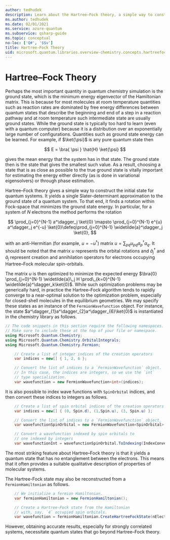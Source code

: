 ```yaml
---
author: tedhudek
description: Learn about the Hartree–Fock theory, a simple way to construct the initial state for quantum systems.
ms.author: tedhudek
ms.date: 02/01/2021
ms.service: azure-quantum
ms.subservice: qsharp-guide
ms.topic: conceptual
no-loc: ['Q#', '$$v']
title: Hartree-Fock Theory
uid: microsoft.quantum.libraries.overview-chemistry.concepts.hartreefock
---
```


# Hartree–Fock Theory

Perhaps the most important quantity in quantum chemistry simulation is the ground state, which is the minimum energy eigenvector of the Hamiltonian matrix.
This is because for most molecules at room temperature quantities such as reaction rates are dominated by free energy differences between quantum states that describe the beginning and end of a step in a reaction pathway and at room temperature such intermediate state are usually ground states.
While the ground state is typically too hard to learn (even with a quantum computer) because it is a distribution over an exponentially large number of configurations.
Quantities such as ground state energy can be learned.
For example, if $\ket{\psi}$ is any pure quantum state then

$$
    E = \bra{ \psi } \hat{H} \ket{\psi}
$$

gives the mean energy that the system has in that state.
The ground state then is the state that gives the smallest such value. As a result, choosing a state that is as close as possible to the true ground state is vitally important for estimating the energy either directly (as is done in variational eigensolvers) or through phase estimation.

Hartree–Fock theory gives a simple way to construct the initial state for quantum systems. It yields a single Slater-determinant approximation to the ground state of a quantum system. To that end, it finds a rotation within Fock-space that minimizes the ground state energy. In particular, for a system of $N$ electrons the method performs the rotation

$$
    \prod_{j=0}^{N-1} a^\dagger_j \ket{0} \mapsto \prod_{j=0}^{N-1} e^{u} a^\dagger_j e^{-u} \ket{0}\defeq\prod_{j=0}^{N-1}  \widetilde{a}^\dagger_j  \ket{0},
$$

with an anti-Hermitian (for example, $u= -u^\dagger$) matrix $u = \sum_{pq} u_{pq} a^\dagger_p a_q$. It should be noted that the matrix $u$ represents the orbital rotations and $\widetilde{a}^\dagger_j$ and $\widetilde{a}_j$ represent creation and annihilation operators for electrons occupying Hartree–Fock molecular spin-orbitals.

The matrix $u$ is then optimized to minimize the expected energy $\bra{0} \prod_{j=0}^{N-1}  \widetilde{a}\_j  H \prod\_{k=0}^{N-1}  \widetilde{a}^\dagger_k\ket{0}$.
While such optimization problems may be generically hard, in practice the Hartree–Fock algorithm tends to rapidly converge to a near-optimal solution to the optimization problem, especially for closed-shell molecules in the equilibrium geometries. We may specify these states as an instance of the `FermionWavefunction` object. For instance, the state $a^\dagger_{1}a^\dagger_{2}a^\dagger_{6}\ket{0}$ is instantiated in the chemistry library as follows.

```csharp
// The code snippets in this section require the following namespaces.
// Make sure to include these at the top of your file or namespace.
using Microsoft.Quantum.Chemistry;
using Microsoft.Quantum.Chemistry.OrbitalIntegrals;
using Microsoft.Quantum.Chemistry.Fermion;
```

```csharp
    // Create a list of integer indices of the creation operators
    var indices = new[] { 1, 2, 6 };

    // Convert the list of indices to a `FermionWavefunction` object.
    // In this case, the indices are integers, so we use the `int`
    // type specialization.
    var wavefunction = new FermionWavefunction<int>(indices);
```

It is also possible to index wave functions with `SpinOrbital` indices, and then convert these indices to integers as follows.

```csharp
    // Create a list of spin orbital indices of the creation operators
    var indices = new[] { (0, Spin.d), (1,Spin.u), (3, Spin.u) };

    // Convert the list of indices to a `FermionWavefunction` object.
    var wavefunctionSpinOrbital = new FermionWavefunction<SpinOrbital>(indices.ToSpinOrbitals());

    // Convert a wavefunction indexed by spin orbitals to
    // one indexed by integers
    var wavefunctionInt = wavefunctionSpinOrbital.ToIndexing(IndexConvention.UpDown);
```

The most striking feature about Hartree–Fock theory is that it yields a quantum state that has no entanglement between the electrons.
This means that it often provides a suitable qualitative description of properties of molecular systems.

The Hartree-Fock state may also be reconstructed from a `FermionHamiltonian`  as follows.

```csharp
    // We initialize a fermion Hamiltonian.
    var fermionHamiltonian = new FermionHamiltonian();

    // Create a Hartree-Fock state from the Hamiltonian 
    // with, say, `4` occupied spin orbitals.
    var wavefunction = fermionHamiltonian.CreateHartreeFockState(nElectrons: 4);
```

However, obtaining accurate results, especially for strongly correlated systems, necessitate quantum states that go beyond Hartree–Fock theory.
